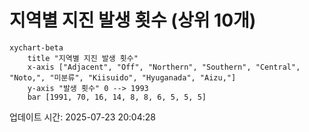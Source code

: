 # 지역별 지진 발생 횟수 (상위 10개)

```mermaid
xychart-beta
    title "지역별 지진 발생 횟수"
    x-axis ["Adjacent", "Off", "Northern", "Southern", "Central", "Noto,", "미분류", "Kiisuido", "Hyuganada", "Aizu,"]
    y-axis "발생 횟수" 0 --> 1993
    bar [1991, 70, 16, 14, 8, 8, 6, 5, 5, 5]
```

업데이트 시간: 2025-07-23 20:04:28
